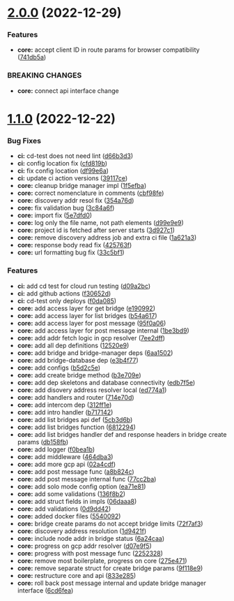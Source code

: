 # [2.0.0](https://github.com/shivanshkc/rosenbridge/compare/v1.1.0...v2.0.0) (2022-12-29)


### Features

* **core:** accept client ID in route params for browser compatibility ([741db5a](https://github.com/shivanshkc/rosenbridge/commit/741db5adbd6eb99b5b96af8cb261f949b0fc71f9))


### BREAKING CHANGES

* **core:** connect api interface change

# [1.1.0](https://github.com/shivanshkc/rosenbridge/compare/v1.0.1...v1.1.0) (2022-12-22)


### Bug Fixes

* **ci:** cd-test does not need lint ([d66b3d3](https://github.com/shivanshkc/rosenbridge/commit/d66b3d32918e3480993f787618ee45b808945c9b))
* **ci:** config location fix ([cfd819b](https://github.com/shivanshkc/rosenbridge/commit/cfd819b0e60d57f5ffbcfb8b3153676da86912bf))
* **ci:** fix config location ([df99e6a](https://github.com/shivanshkc/rosenbridge/commit/df99e6a8beb8fcbecbe50a57edd456d6eff99bbe))
* **ci:** update ci action versions ([39117ce](https://github.com/shivanshkc/rosenbridge/commit/39117cefaf66e21fb276e20b16f54c0dd32e42bc))
* **core:** cleanup bridge manager impl ([1f5efba](https://github.com/shivanshkc/rosenbridge/commit/1f5efba67bf04bac023c60a543cf9e0590cecc31))
* **core:** correct nomenclature in comments ([cbf98fe](https://github.com/shivanshkc/rosenbridge/commit/cbf98fedf23b6af98cc4fcca0b9165e3142d3485))
* **core:** discovery addr resol fix ([354a76d](https://github.com/shivanshkc/rosenbridge/commit/354a76d31e062e51e284dbeac3aa95559b9cb49c))
* **core:** fix validation bug ([3c84a6f](https://github.com/shivanshkc/rosenbridge/commit/3c84a6f4873dae984fc289be067b50c56974de6a))
* **core:** import fix ([5e7dfd0](https://github.com/shivanshkc/rosenbridge/commit/5e7dfd01ebb2fae6dcec13260ee4d9e1362f8029))
* **core:** log only the file name, not path elements ([d99e9e9](https://github.com/shivanshkc/rosenbridge/commit/d99e9e9216ebd29494fafa36c520392363fb5d67))
* **core:** project id is fetched after server starts ([3d927c1](https://github.com/shivanshkc/rosenbridge/commit/3d927c19a3db391ed02776c578ab19496554bb16))
* **core:** remove discovery address job and extra ci file ([1a621a3](https://github.com/shivanshkc/rosenbridge/commit/1a621a31438c3188fe0dc563aac2a14ffd267527))
* **core:** response body read fix ([425763f](https://github.com/shivanshkc/rosenbridge/commit/425763f03add5d98d14b603de7ef961e7594e8c1))
* **core:** url formatting bug fix ([33c5bf1](https://github.com/shivanshkc/rosenbridge/commit/33c5bf164e0bce772a7d13c0c27437c8c5e2301e))


### Features

* **ci:** add cd test for cloud run testing ([d09a2bc](https://github.com/shivanshkc/rosenbridge/commit/d09a2bc472feb02a434b243e9e3f7cf181c0c189))
* **ci:** add github actions ([f30652d](https://github.com/shivanshkc/rosenbridge/commit/f30652da3945dffc793466eab2f5c2fa44d8c6bc))
* **ci:** cd-test only deploys ([f0da085](https://github.com/shivanshkc/rosenbridge/commit/f0da08543f4fa10c28684e77bd23bffe53444adb))
* **core:** add access layer for get bridge ([e190992](https://github.com/shivanshkc/rosenbridge/commit/e1909921425f57c10bbfcf004a143c2b3e96017b))
* **core:** add access layer for list bridges ([b54a617](https://github.com/shivanshkc/rosenbridge/commit/b54a6173bdcdab2146ff4ae181b09e24eb500b8c))
* **core:** add access layer for post message ([95f0a06](https://github.com/shivanshkc/rosenbridge/commit/95f0a064baa890297479cb2fc72a84e1d4b974a1))
* **core:** add access layer for post message internal ([1be3bd9](https://github.com/shivanshkc/rosenbridge/commit/1be3bd9a306f21fdfc66a5de127b5e77a719e0f4))
* **core:** add addr fetch logic in gcp resolver ([7ee2dff](https://github.com/shivanshkc/rosenbridge/commit/7ee2dff3de57448d85e2753eaad2f2b8ffdd907f))
* **core:** add all dep definitions ([12520e9](https://github.com/shivanshkc/rosenbridge/commit/12520e933df3e99e095c8997aa8ec762d7692cb3))
* **core:** add bridge and bridge-manager deps ([6aa1502](https://github.com/shivanshkc/rosenbridge/commit/6aa150213643af5ba6ebf987e6be515f78fc357c))
* **core:** add bridge-database dep ([e3b4f77](https://github.com/shivanshkc/rosenbridge/commit/e3b4f777c3be3fbc07a072b70b32cc92b6156c4f))
* **core:** add configs ([b5d2c5e](https://github.com/shivanshkc/rosenbridge/commit/b5d2c5eaf2c07c74f1892e454b170274a00a3260))
* **core:** add create bridge method ([b3e709e](https://github.com/shivanshkc/rosenbridge/commit/b3e709e61f6ed47ecb586282e69fb54b19827c60))
* **core:** add dep skeletons and database connectivity ([edb7f5e](https://github.com/shivanshkc/rosenbridge/commit/edb7f5ededf49fde993cb3cfcec1ae7a85907e75))
* **core:** add disovery address resolver local ([ed774a1](https://github.com/shivanshkc/rosenbridge/commit/ed774a113d8f8e0587a766872efb3f59532fdee8))
* **core:** add handlers and router ([714e70d](https://github.com/shivanshkc/rosenbridge/commit/714e70dbd6bbb62f896405765a787c9eb9e10d8f))
* **core:** add intercom dep ([312ff1e](https://github.com/shivanshkc/rosenbridge/commit/312ff1e9bc8e110dda85d5c4cfbd26efda9bf35e))
* **core:** add intro handler ([b717142](https://github.com/shivanshkc/rosenbridge/commit/b717142fb336e15ab084e95b00f5b01a9846c37f))
* **core:** add list bridges api def ([5cb3d6b](https://github.com/shivanshkc/rosenbridge/commit/5cb3d6bf2ef06f31fec67cb098116fe8012a4b37))
* **core:** add list bridges function ([6812294](https://github.com/shivanshkc/rosenbridge/commit/6812294375e42d5deb0d0700d9d93a6fe39f884f))
* **core:** add list bridges handler def and response headers in bridge create params ([db158fb](https://github.com/shivanshkc/rosenbridge/commit/db158fb8a36df766c4e10554661a49f4dc621728))
* **core:** add logger ([f0bea1b](https://github.com/shivanshkc/rosenbridge/commit/f0bea1b5ec1d5515711af84678930c0a7bc13929))
* **core:** add middleware ([464dba3](https://github.com/shivanshkc/rosenbridge/commit/464dba31dc80d0a98f8e5112a4c6bdef1552655f))
* **core:** add more gcp api ([02a4cdf](https://github.com/shivanshkc/rosenbridge/commit/02a4cdfc2a51a849d67281899d512846b238abc6))
* **core:** add post message func ([a8b824c](https://github.com/shivanshkc/rosenbridge/commit/a8b824c4af453eadd840e24413bc85c28e15461a))
* **core:** add post message internal func ([77cc2ba](https://github.com/shivanshkc/rosenbridge/commit/77cc2ba5863260872394828fd632acf43903e135))
* **core:** add solo mode config option ([ea71e81](https://github.com/shivanshkc/rosenbridge/commit/ea71e813a4a004dcf8946ca8c392552c8e12d8cd))
* **core:** add some validations ([136f8b2](https://github.com/shivanshkc/rosenbridge/commit/136f8b29993565717f948ef85a34e6c5ae5aead1))
* **core:** add struct fields in impls ([06daaa8](https://github.com/shivanshkc/rosenbridge/commit/06daaa86a0b052c695932f7438cc1172e46b3862))
* **core:** add validations ([0d9dd42](https://github.com/shivanshkc/rosenbridge/commit/0d9dd42e0cdaf0fb3ce30a885f814f9226fcbad5))
* **core:** added docker files ([5540092](https://github.com/shivanshkc/rosenbridge/commit/5540092e65be175027c8e23360b2ede563dfb23e))
* **core:** bridge create params do not accept bridge limits ([72f7af3](https://github.com/shivanshkc/rosenbridge/commit/72f7af3e4a0a24d60442285ec15f4f3ce0814b71))
* **core:** discovery address resolution ([1d9421f](https://github.com/shivanshkc/rosenbridge/commit/1d9421ff7ad42f0bd14146917f1aa6e44cd2eae0))
* **core:** include node addr in bridge status ([6a24caa](https://github.com/shivanshkc/rosenbridge/commit/6a24caa9d14034993b5787c3a550f22febbb8b9d))
* **core:** progress on gcp addr resolver ([d07e9f5](https://github.com/shivanshkc/rosenbridge/commit/d07e9f56dd4385eae3153980d21e1bf43fdb13af))
* **core:** progress with post message func ([2252328](https://github.com/shivanshkc/rosenbridge/commit/225232812077bcffe6dbdf0da8f80d3c90d9ed45))
* **core:** remove most boilerplate, progress on core ([275e471](https://github.com/shivanshkc/rosenbridge/commit/275e47171d56a205c8578d82e1010697c9461709))
* **core:** remove separate struct for create bridge params ([9f118e9](https://github.com/shivanshkc/rosenbridge/commit/9f118e97dad39121052c0baa48fdf864328a3d64))
* **core:** restructure core and api ([833e285](https://github.com/shivanshkc/rosenbridge/commit/833e285c1f88f31cbb7a39d1ce5db6841e8429a4))
* **core:** roll back post message internal and update bridge manager interface ([6cd6fea](https://github.com/shivanshkc/rosenbridge/commit/6cd6fea939ba1353a6cdd9ac20caa4c56e35c47e))
